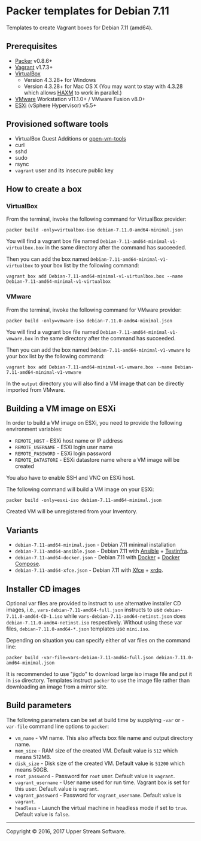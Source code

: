# Packer templates for Debian 7.11

Templates to create Vagrant boxes for Debian 7.11 (amd64).


## Prerequisites

* [Packer][] v0.8.6+
* [Vagrant][] v1.7.3+
* [VirtualBox][]
	* Version 4.3.28+ for Windows
	* Version 4.3.28+ for Mac OS X (You may want to stay with 4.3.28 which allows [HAXM][] to work in parallel.)
* [VMware][] Workstation v11.1.0+ / VMware Fusion v8.0+
* [ESXi][] (vSphere Hypervisor) v5.5+

[ESXi]: http://www.vmware.com/products/vsphere-hypervisor
        "Free VMware vSphere Hypervisor, Free Virtualization (ESXi)"
[HAXM]: https://software.intel.com/en-us/android/articles/intel-hardware-accelerated-execution-manager
        "Intel&reg; Hardware Accelerated Execution Manager"
[Packer]: https://www.packer.io/ "Packer by HashiCorp"
[Vagrant]: https://www.vagrantup.com/ "Vagrant"
[VirtualBox]: https://www.virtualbox.org/ "Oracle VM VirtualBox"
[VMware]: http://www.vmware.com/ "VMware Virtualization for Desktop &amp; Server, Application, Public &amp; Hybrid Clouds"


## Provisioned software tools

* VirtualBox Guest Additions or [open-vm-tools][]
* curl
* sshd
* sudo
* rsync
* `vagrant` user and its insecure public key

[open-vm-tools]: https://github.com/vmware/open-vm-tools "Official repository of VMware open-vm-tools project"


## How to create a box

### VirtualBox

From the terminal, invoke the following command for VirtualBox provider:

    packer build -only=virtualbox-iso debian-7.11.0-amd64-minimal.json

You will find a vagrant box file named `Debian-7.11-amd64-minimal-v1-virtualbox.box`
in the same directory after the command has succeeded.

Then you can add the box named `Debian-7.11-amd64-minimal-v1-virtualbox` to your box list
by the following command:

    vagrant box add Debian-7.11-amd64-minimal-v1-virtualbox.box --name Debian-7.11-amd64-minimal-v1-virtualbox

### VMware

From the terminal, invoke the following command for VMware provider:

    packer build -only=vmware-iso debian-7.11.0-amd64-minimal.json

You will find a vagrant box file named `Debian-7.11-amd64-minimal-v1-vmware.box`
in the same directory after the command has succeeded.

Then you can add the box named `Debian-7.11-amd64-minimal-v1-vmware` to your box list
by the following command:

    vagrant box add Debian-7.11-amd64-minimal-v1-vmware.box --name Debian-7.11-amd64-minimal-v1-vmware

In the `output` directory you will also find a VM image that can be directly imported from VMware.


## Building a VM image on ESXi

In order to build a VM image on ESXi, you need to provide the following environment variables:

* `REMOTE_HOST` - ESXi host name or IP address
* `REMOTE_USERNAME` - ESXi login user name
* `REMOTE_PASSWORD` - ESXi login password
* `REMOTE_DATASTORE` - ESXi datastore name where a VM image will be created

You also have to enable SSH and VNC on ESXi host.

The following command will build a VM image on your ESXi:

    packer build -only=esxi-iso debian-7.11-amd64-minimal.json

Created VM will be unregistered from your Inventory.


## Variants

* `debian-7.11-amd64-minimal.json` - Debian 7.11 minimal installation
* `debian-7.11-amd64-ansible.json` - Debian 7.11 with [Ansible][] + [Testinfra][].
* `debian-7.11-amd64-docker.json` - Debian 7.11 with [Docker][] + [Docker Compose][].
* `debian-7.11-amd64-xfce.json` - Debian 7.11 with [Xfce][] + [xrdp][].

[Ansible]: https://www.ansible.com/ "Ansible is Simple IT Automation"
[Docker]: https://www.docker.com/ "Docker - Build, Ship and Run Any App, Anywhere"
[Docker Compose]: https://docs.docker.com/compose/ "Docker Compose"
[Testinfra]: https://testinfra.readthedocs.io/en/latest/ "Testinfra test your infrastructure &mdash; testinfra 1.4.2 documentation"
[Xfce]: http://www.xfce.org/ "Xfce Desktop Environment"
[xrdp]: http://www.xrdp.org/ "xrdp"


## Installer CD images

Optional var files are provided to instruct to use alternative installer CD images, i.e.,
`vars-debian-7.11-amd64-full.json` instructs to use `debian-7.11.0-amd64-CD-1.iso` while
`vars-debian-7.11-amd64-netinst.json` does `debian-7.11.0-amd64-netinst.iso` respectively.
Without using these var files, `debian-7.11.0-amd64-*.json` templates use `mini.iso`.

Depending on situation you can specify either of var files on the command line:

    packer build -var-file=vars-debian-7.11-amd64-full.json debian-7.11.0-amd64-minimal.json

It is recommended to use "jigdo" to download large iso image file and put it in `iso` directory.  Templates
instruct `packer` to use the image file rather than downloading an image from a mirror site.


## Build parameters

The following parameters can be set at build time by supplying `-var` or `-var-file` command line options to `packer`:

* `vm_name` - VM name.  This also affects box file name and output directory name.
* `mem_size` - RAM size of the created VM.  Default value is `512` which means 512MB.
* `disk_size` - Disk size of the created VM.  Default value is `51200` which means 50GB.
* `root_password` - Password for `root` user.  Default value is `vagrant`.
* `vagrant_username` - User name used for run time.  Vagrant box is set for this user.  Default value is `vagrant`.
* `vagrant_password` - Password for `vagrant_username`.  Default value is `vagrant`.
* `headless` - Launch the virtual machine in headless mode if set to `true`.  Default value is `false`.


- - -

Copyright &copy; 2016, 2017 Upper Stream Software.
